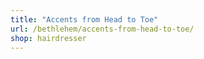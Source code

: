 ```yaml
---
title: "Accents from Head to Toe"
url: /bethlehem/accents-from-head-to-toe/
shop: hairdresser
---
```

